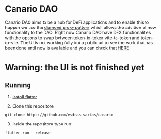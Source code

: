 # Canario DAO

Canario DAO aims to be a hub for DeFi applications and to enable this to happen we use the [diamond proxy pattern](https://eips.ethereum.org/EIPS/eip-2535#diamond-interface)
which allows the addition of new functionality to the DAO. Right now Canario DAO have DEX functionalities with the options to swap between token-to-token vite-to-token and token-to-vite. The UI is not working fully but a public url to see the work that has been done until now is available and you can check that [HERE](https://esdras-santos.github.io/#/)

# Warning: the UI is not finished yet

## Running

1. [Install flutter](https://docs.flutter.dev/get-started/install)

2. Clone this repositore

```shell
git clone https://github.com/esdras-santos/canario
```

3. Inside the repositore type run: 
```shell
flutter run --release
```



